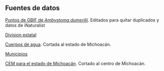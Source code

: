 ## Fuentes de datos

[Puntos de GBIF de *Ambystoma dumerilii*](https://doi.org/10.15468/dl.yaqv2r). Editados para quitar duplicados y datos de iNaturalist

[Division estatal](http://www.conabio.gob.mx/informacion/gis/?vns=gis_root/dipol/estata/dest22gw)

[Cuerpos de agua](http://www.conabio.gob.mx/informacion/gis/?vns=gis_root/hidro/cagua/catp50s3gw). Cortada al estado de Michoacán.

[Municipios](http://www.conabio.gob.mx/informacion/gis/?vns=gis_root/dipol/mupal/mun22gw)

[CEM para el estado de Michoacán](https://www.inegi.org.mx/app/geo2/elevacionesmex/). Cortado al centro de Michoacán.
